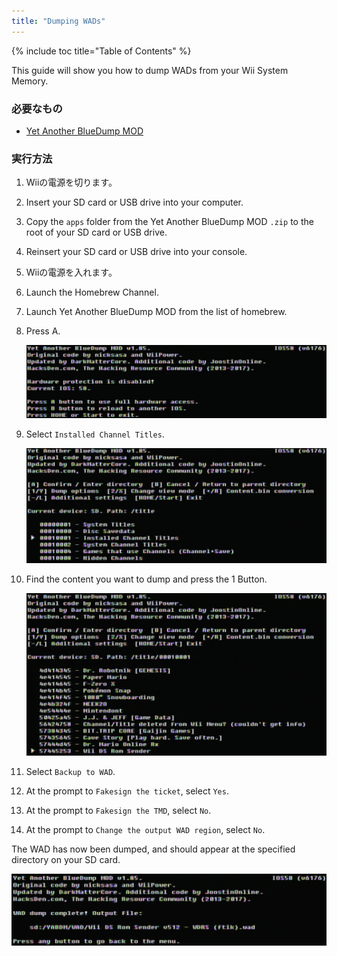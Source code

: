 ```yaml
---
title: "Dumping WADs"
---
```


{% include toc title="Table of Contents" %}

This guide will show you how to dump WADs from your Wii System Memory.

### 必要なもの

+ [Yet Another BlueDump MOD](https://oscwii.org/library/app/Yet-Another-BlueDump-Mod)

### 実行方法

1. Wiiの電源を切ります。
1. Insert your SD card or USB drive into your computer.
1. Copy the `apps` folder from the Yet Another BlueDump MOD `.zip` to the root of your SD card or USB drive.
1. Reinsert your SD card or USB drive into your console.
1. Wiiの電源を入れます。
1. Launch the Homebrew Channel.
1. Launch Yet Another BlueDump MOD from the list of homebrew.
1. Press A.

    ![Press A](/images/homebrew/DumpWADS/1.png)

1. Select `Installed Channel Titles`.

    ![Installed Channel Titles](/images/homebrew/DumpWADS/2.png)

1. Find the content you want to dump and press the 1 Button.

    ![Find channel](/images/homebrew/DumpWADS/3.png)

1. Select `Backup to WAD`.
1. At the prompt to `Fakesign the ticket`, select `Yes`.
1. At the prompt to `Fakesign the TMD`, select `No`.
1. At the prompt to `Change the output WAD region`, select `No`.

The WAD has now been dumped, and should appear at the specified directory on your SD card.

![Done](/images/homebrew/DumpWADS/4.png)
